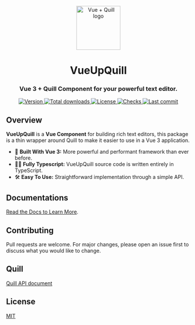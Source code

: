 <p align="center">
  <a href="https://vueup.github.io/vueup-quill/" target="_blank" rel="noopener noreferrer">
    <img height="120" src="https://vueup.github.io/vueup-quill/quill.svg" alt="Vue + Quill logo">
  </a>
</p>
<h1 align="center">VueUpQuill</h1>
<h3 align="center">
  Vue 3 + Quill Component for your powerful text editor.
</h3>
<p align="center">
  <a href="https://www.npmjs.com/package/@vueup/quill" title="Version">
    <img src="https://img.shields.io/npm/v/@vueup/quill?color=blue" alt="Version">
  </a>
  <a href="https://www.npmjs.com/package/@vueup/quill" title="Total downloads">
    <img src="https://img.shields.io/npm/dt/@vueup/quill" alt="Total downloads">
  </a>
  <a href="https://www.npmjs.com/package/@vueup/quill" title="License">
    <img src="https://img.shields.io/npm/l/@vueup/quill?color=orange" alt="License">
  </a>
  <a href="https://github.com/vueup/vueup-quill" title="Checks">
    <img src="https://img.shields.io/github/checks-status/vueup/vueup-quill/master?logo=github" alt="Checks">
  </a>
  <a href="https://github.com/vueup/vueup-quill" title="Last commit">
    <img src="https://img.shields.io/github/last-commit/vueup/vueup-quill?logo=github" alt="Last commit">
  </a>
 </p>
 
## Overview

**VueUpQuill** is a **Vue Component** for building rich text editors, this package is a thin wrapper around Quill to make it easier to use in a Vue 3 application.

- 💚 **Built With Vue 3:** More powerful and performant framework than ever before.
- 🧙‍♂️ **Fully Typescript:** VueUpQuill source code is written entirely in TypeScript.
- 🛠️ **Easy To Use:** Straightforward implementation through a simple API.

## Documentations
[Read the Docs to Learn More](https://vueup.github.io/vueup-quill/).

## Contributing
Pull requests are welcome. For major changes, please open an issue first to discuss what you would like to change.

## Quill
[Quill API document](https://quilljs.com/docs/quickstart/)

## License
[MIT](https://choosealicense.com/licenses/mit/)
